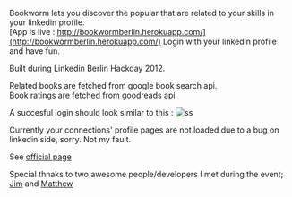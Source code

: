 Bookworm lets you discover the popular that are related to your skills in your linkedin profile.  
[App is live : http://bookwormberlin.herokuapp.com/](http://bookwormberlin.herokuapp.com/) Login with your linkedin profile and have fun.  

Built during Linkedin Berlin Hackday 2012.

Related books are fetched from google book search api.  
Book ratings are fetched from [goodreads api](http://www.goodreads.com/api)

A succesful login should look similar to this : ![ss](https://raw.github.com/grandbora/Bookworm/master/Screen%20Shot.png)

Currently your connections' profile pages are not loaded due to a bug on linkedin side, sorry. Not my fault.

See [official page](http://hackday.linkedin.com/submission/berlin/2012)  

Special thnaks to two awesome people/developers I met during the event; [Jim](http://www.linkedin.com/in/jbrikman) and [Matthew](http://www.linkedin.com/in/matthewshoup)

